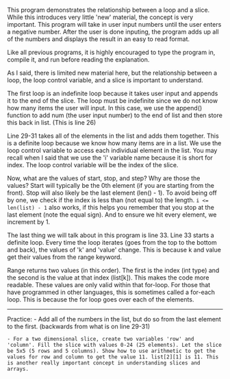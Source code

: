 This program demonstrates the relationship between a loop and a slice. While this introduces very little 'new' material, the concept is very important. This program will take in user input numbers until the user enters a negative number. After the user is done inputing, the program adds up all of the numbers and displays the result in an easy to read format.

Like all previous programs, it is highly encouraged to type the program in, compile it, and run before reading the explanation.

As I said, there is limited new material here, but the relationship between a loop, the loop control variable, and a slice is important to understand.

The first loop is an indefinite loop because it takes user input and appends it to the end of the slice. The loop must be indefinite since we do not know how many items the user will input. In this case, we use the append() function to add num (the user input number) to the end of list and then store this back in list. (This is line 26)

Line 29-31 takes all of the elements in the list and adds them together. This is a definite loop because we know how many items are in a list. We use the loop control variable to access each individual element in the list. You may recall when I said that we use the 'i' variable name because it is short for index. The loop control variable will be the index of the slice.

Now, what are the values of start, stop, and step? Why are those the values? Start will typically be the 0th element (if you are starting from the front). Stop will also likely be the last element (len() - 1). To avoid being off by one, we check if the index is less than (not equal to) the length. `i <= len(list) - 1` also works, if this helps you remember that you stop at the last element (note the equal sign). And to ensure we hit every element, we increment by 1.

The last thing we will talk about in this program is line 33. Line 33 starts a definite loop. Every time the loop iterates (goes from the top to the bottom and back), the values of 'k' and 'value' change. This is because k and value get their values from the range keyword.

Range returns two values (in this order). The first is the index (int type) and the second is the value at that index (list[k]). This makes the code more readable. These values are only valid within that for-loop. For those that have programmed in other languages, this is sometimes called a for-each loop. This is because the for loop goes over each of the elements.

---

Practice:
    - Add all of the numbers in the list, but do so from the last element to the first. (backwards from what is on line 29-31)

    - For a two dimensional slice, create two variables 'row' and 'column'. Fill the slice with values 0-24 (25 elements). Let the slice be 5x5 (5 rows and 5 columns). Show how to use arithmetic to get the values for row and column to get the value 11. list[2][1] is 11. This is another really important concept in understanding slices and arrays. 
